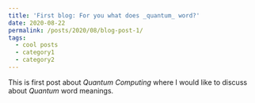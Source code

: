 ```yaml
---
title: 'First blog: For you what does _quantum_ word?'
date: 2020-08-22
permalink: /posts/2020/08/blog-post-1/
tags:
  - cool posts
  - category1
  - category2
---
```


This is first post about *Quantum Computing* where I would like 
to discuss about _Quantum_ word meanings.





<!--
Headings are cool
======

You can have many headings
======

Aren't headings cool?
------
-->
